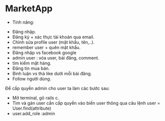 # MarketApp

- Tính năng:
+ Đăng nhập. 
+ Đăng ký + xác thực tài khoản qua email. 
+ Chỉnh sửa profile user (mật khẩu, tên,..).
+ remember user + quên mật khẩu. 
+ Đăng nhập vs facebook google 
+ admin user : xóa user, bài đăng, comment.
+ tìm kiếm mặt hàng.
+ Đăng tin mua bán.
+ Bình luận vs thả like dưới mỗi bài đăng.
+ Follow người dùng.

 Để cấp quyền admin cho user ta làm các bước sau:
+ Mở terminal, gõ rails c.
+ Tìm và gán user cần cấp quyền vào biến user thông qua câu lệnh user = User.find(attribute)
+ user.add_role :admin





